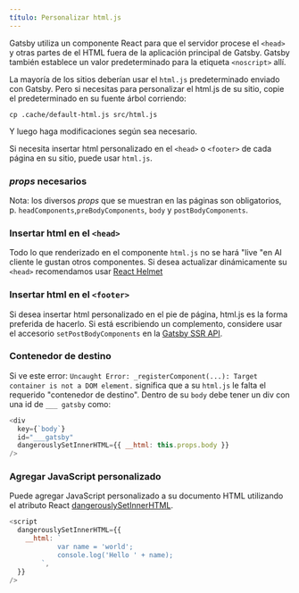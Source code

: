 ```yaml
---
título: Personalizar html.js
---
```


Gatsby utiliza un componente React para que el servidor procese el `<head>` y otras partes de
el HTML fuera de la aplicación principal de Gatsby. Gatsby también establece un valor predeterminado para la etiqueta `<noscript>` allí.

La mayoría de los sitios deberían usar el `html.js` predeterminado enviado con Gatsby. Pero si necesitas
para personalizar el html.js de su sitio, copie el predeterminado en su fuente
árbol corriendo:

```shell
cp .cache/default-html.js src/html.js
```

Y luego haga modificaciones según sea necesario.

Si necesita insertar html personalizado en el `<head>` o `<footer>` de cada página en su sitio, puede usar `html.js`.

### *props* necesarios

Nota: los diversos *props* que se muestran en las páginas son obligatorios, p.
`headComponents`,`preBodyComponents`, `body` y `postBodyComponents`.

### Insertar html en el `<head>`

Todo lo que renderizado en el componente `html.js` no se hará "live "en
Al cliente le gustan otros componentes. Si desea actualizar dinámicamente su
`<head>` recomendamos usar
[React Helmet](/packages/gatsby-plugin-react-helmet/)

### Insertar html en el `<footer>`

Si desea insertar html personalizado en el pie de página, html.js es la forma preferida de hacerlo. Si está escribiendo un complemento, considere usar el accesorio `setPostBodyComponents` en la [Gatsby SSR API](/docs/ssr-apis/).

### Contenedor de destino

Si ve este error: `Uncaught Error: _registerComponent(...): Target container is not a DOM element.`
significa que a su `html.js` le falta el requerido
"contenedor de destino". Dentro de su `body` debe tener un div con una id de
`___ gatsby` como:

```jsx:title=src/html.js
<div
  key={`body`}
  id="___gatsby"
  dangerouslySetInnerHTML={{ __html: this.props.body }}
/>
```

### Agregar JavaScript personalizado

Puede agregar JavaScript personalizado a su documento HTML utilizando el atributo React [dangerouslySetInnerHTML](https://reactjs.org/docs/dom-elements.html#dangerouslysetinnerhtml).

```jsx:title=src/html.js
<script
  dangerouslySetInnerHTML={{
    __html: `
            var name = 'world';
            console.log('Hello ' + name);
        `,
  }}
/>
```
